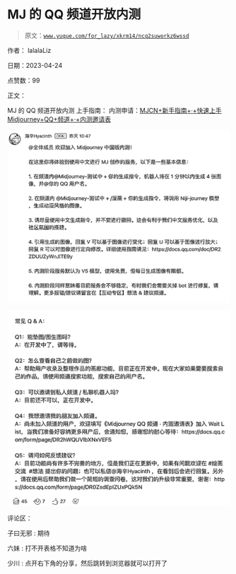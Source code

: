 # MJ 的 QQ 频道开放内测

> 原文：[`www.yuque.com/for_lazy/xkrm14/ncq2suworkz6wssd`](https://www.yuque.com/for_lazy/xkrm14/ncq2suworkz6wssd)

作者： lalalaLiz

日期：2023-04-24

点赞数：99

正文：

MJ 的 QQ 频道开放内测 上手指南： 内测申请：[MJCN+新手指南+·+快速上手](https://docs.qq.com/doc/DR2ZDUUZyWnJITE9y?&u=92237f5c0e7b4a558fa0e2f1a31d4833) [Midjourney+QQ+频道+·+内测邀请表](https://docs.qq.com/form/page/DR2hWQUVlbXNxVEF5#/fill)

![](img/1a1a4d91b5aa97226995109132a3d14e.png)  

![](img/ea0e2b860d13715ae887472b59e55ebb.png)  

评论区：

子曰无邪 : 期待

六妹 : 打不开表格不知道为啥

少川 : 点开右下角的分享，然后跳转到浏览器就可以打开了



